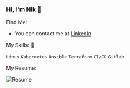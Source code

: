 ### Hi, I'm Nik 👋


Find Me:
- You can contact me at [LinkedIn](https://www.linkedin.com/in/prot0s/)

My Skills: 🚀

`Linux`   `Kubernetes`   `Ansible`   `Terraform`   `CI/CD`   `Gitlab`

My Resume:

![Resume](https://github.com/prot0s34/cv-resume/blob/main/resume)
